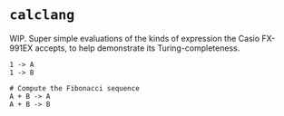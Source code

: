 # `calclang`

WIP. Super simple evaluations of the kinds of expression the Casio FX-991EX accepts, to help demonstrate its Turing-completeness.

```
1 -> A
1 -> B

# Compute the Fibonacci sequence
A + B -> A
A + B -> B
```